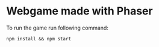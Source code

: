 # Webgame made with Phaser

To run the game run following command:

```
npm install && npm start
```

